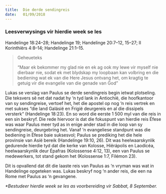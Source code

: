 ```yaml
---
title:  Die derde sendingreis
date:   01/09/2018
---
```


### Leesverwysings vir hierdie week se les
Handelinge 18:24–28; Handelinge 19; Handelinge 20:7–12, 15–27; II Korinthiërs 4:8–14; Handelinge 21:1–15.

> <p>Geheueteks</p>
> “Maar ek bekommer my glad nie en ek ag ook my lewe vir myself nie dierbaar nie, sodat ek met blydskap my loopbaan kan volbring en die bediening wat ek van die Here Jesus ontvang het, om kragtig te getuig vir die evangelie van die genade van God”

Lukas se verslag van Paulus se derde sendingreis begin ietwat plotseling. Die teksvers sê net dat nadat hy ‘n tyd lank in Antiochië, die hoofkantoor van sy sendingreise, vertoef het, het die apostel op nog ‘n reis vertrek en met sukses “die land Galásië en Frigië deurgereis en al die dissipels versterk“ (Handelinge 18:23). En so word die eerste 1 500 myl van die reis in een sin beskryf. Die rede hiervoor is dat die fokuspunt van hierdie reis Éfese was waar Paulus meer tyd as in enige ander stad in die loop van sy sendingreise, deurgebring het. Vanaf ‘n evangeliese standpunt was die bediening in Éfese baie suksesvol; Paulus se prediking het die hele provinsie van Asië bereik (Handelinge 19:10, 26). Dit was heelwaarskynlik gedurende hierdie tyd dat die kerke van Kolosse, Hiërápolis en Laodicéa, heelwaarskynlik deur Épafras (Kolossense 4:12, 13), een van Paulus se medewerkers, tot stand gekom het (Kolossense 1:7, Filémon 23).

Dit is opvallend dat dit die laaste reis van Paulus as ‘n vryman was wat in Handelinge opgeteken was. Lukas beskryf nog ‘n ander reis, die een na Rome met Paulus as ‘n gevangene.

_*Bestudeer hierdie week se les as voorbereiding vir Sabbat, 8 September._